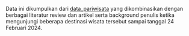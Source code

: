 Data ini dikumpulkan dari [data_pariwisata](https://opendata.jabarprov.go.id/id) yang dikombinasikan dengan berbagai literatur review dan artikel serta background penulis ketika mengunjungi beberapa destinasi wisata tersebut sampai tanggal 24 Februari 2024.

